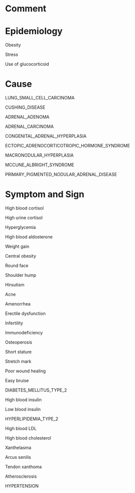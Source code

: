 # Comment

# Epidemiology

Obesity

Stress

Use of glucocorticoid

# Cause

LUNG_SMALL_CELL_CARCINOMA

CUSHING_DISEASE

ADRENAL_ADENOMA

ADRENAL_CARCINOMA

CONGENITAL_ADRENAL_HYPERPLASIA

ECTOPIC_ADRENOCORTICOTROPIC_HORMONE_SYNDROME

MACRONODULAR_HYPERPLASIA

MCCUNE_ALBRIGHT_SYNDROME

PRIMARY_PIGMENTED_NODULAR_ADRENAL_DISEASE

# Symptom and Sign

High blood cortisol

High urine cortisol

Hyperglycemia

High blood aldosterone

Weight gain

Central obesity

Round face

Shoulder hump

Hirsutism

Acne

Amenorrhea

Erectile dysfunction

Infertility

Immunodeficiency

Osteoperosis

Short stature

Stretch mark

Poor wound healing

Easy bruise

DIABETES_MELLITUS_TYPE_2

High blood insulin

Low blood insulin

HYPERLIPIDEMIA_TYPE_2

High blood LDL

High blood cholesterol

Xanthelasma

Arcus senilis

Tendon xanthoma

Atherosclerosis

HYPERTENSION

